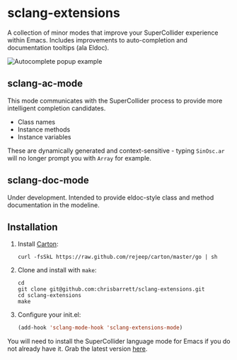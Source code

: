 # sclang-extensions

A collection of minor modes that improve your SuperCollider experience within
Emacs. Includes improvements to auto-completion and documentation tooltips (ala
Eldoc).

![Autocomplete popup example](https://raw.github.com/chrisbarrett/sclang-extensions/master/sclang-ac-mode.png)

## sclang-ac-mode

This mode communicates with the SuperCollider process to provide more
intelligent completion candidates.

* Class names
* Instance methods
* Instance variables

These are dynamically generated and context-sensitive - typing `SinOsc.ar` will
no longer prompt you with `Array` for example.

## sclang-doc-mode

Under development. Intended to provide eldoc-style class and method
documentation in the modeline.

## Installation

1. Install [Carton](https://github.com/rejeep/carton):

   ```
   curl -fsSkL https://raw.github.com/rejeep/carton/master/go | sh
   ```

2. Clone and install with `make`:

   ```
   cd
   git clone git@github.com:chrisbarrett/sclang-extensions.git
   cd sclang-extensions
   make
   ```

3. Configure your init.el:

   ```lisp
   (add-hook 'sclang-mode-hook 'sclang-extensions-mode)
   ```

You will need to install the SuperCollider language mode for Emacs if you do not
already have it. Grab the latest version
[here](https://github.com/supercollider/supercollider/tree/master/editors/scel).
